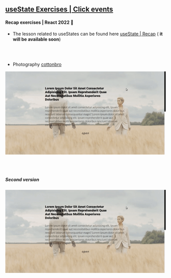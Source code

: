 ## [useState Exercises | Click events]()

#### Recap exercises | React 2022 🍨

- The lesson related to useStates can be found here [useState | Recap](https://github.com/nadiamariduena/react-recap-2022/tree/5-useState-counter) ( **it will be available soon**)

<br>
<br>

- Photography [cottonbro](https://www.pexels.com/fr-fr/@cottonbro/collections/)

[<img src="./src/img/slider2-test2.gif"/>](https://modal-beginner2.netlify.app/)

<br>
<br>

##### Second version

[<img src="./src/img/slider2-test2.gif"/>](https://github.com/nadiamariduena/modal-basictwo-intermediary)
